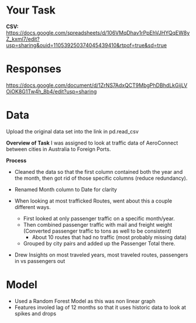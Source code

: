 # Your Task  
**CSV:** https://docs.google.com/spreadsheets/d/106VMqDhav1rPpEhVJHYQqEW8yZ_kxml7/edit?usp=sharing&ouid=110539250374045439410&rtpof=true&sd=true

# Responses 
https://docs.google.com/document/d/1ZrNS7AdxQCT9MbgPhDBhdLkGijLVOiOK8G1Tw4h_8b4/edit?usp=sharing

# Data 
Upload the original data set into the link in pd.read_csv

**Overview of Task**
I was assigned to look at traffic data of AeroConnect between cities in Australia to Foreign Ports. 

**Process**
- Cleaned the data so that the first column contained both the year and the month, then got rid of those specific columns (reduce redundancy). 
- Renamed Month column to Date for clarity 

- When looking at most trafficked Routes, went about this a couple different ways. 
   - First looked at only passenger traffic on a specific month/year. 
   - Then combined passenger traffic with mail and freight weight (Converted passenger traffic to tons as well to be consistent)
      - About 10 routes that had no traffic (most probably missing data)
   - Grouped by city pairs and added up the Passenger Total there. 

- Drew Insights on most traveled years, most traveled routes, passengers in vs passengers out 

# Model 
- Used a Random Forest Model as this was non linear graph 
- Features involed lag of 12 months so that it uses historic data to look at spikes and drops 